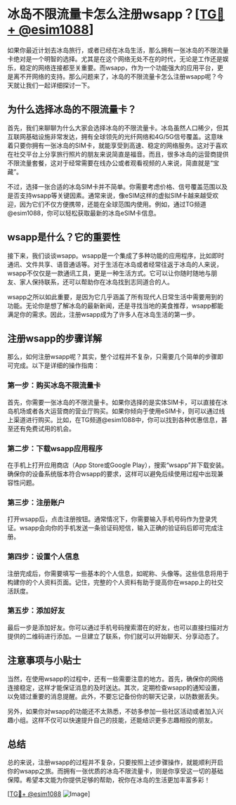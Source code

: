 # 冰岛不限流量卡怎么注册wsapp？[[TG💪+ @esim1088](https://t.me/s/esim1088)]

如果你最近计划去冰岛旅行，或者已经在冰岛生活，那么拥有一张冰岛的不限流量卡绝对是一个明智的选择。尤其是在这个网络无处不在的时代，无论是工作还是娱乐，稳定的网络连接都至关重要。而wsapp，作为一个功能强大的应用平台，更是离不开网络的支持。那么问题来了，冰岛的不限流量卡怎么注册wsapp呢？今天就让我们一起详细探讨一下。

## 为什么选择冰岛的不限流量卡？

首先，我们来聊聊为什么大家会选择冰岛的不限流量卡。冰岛虽然人口稀少，但其互联网基础设施非常发达，拥有全球领先的光纤网络和4G/5G信号覆盖。这意味着只要你拥有一张冰岛的SIM卡，就能享受到高速、稳定的网络服务。这对于喜欢在社交平台上分享旅行照片的朋友来说简直是福音。而且，很多冰岛的运营商提供不限流量套餐，这对于经常需要在线办公或者观看视频的人来说，简直就是“宝藏”。

不过，选择一张合适的冰岛SIM卡并不简单。你需要考虑价格、信号覆盖范围以及是否支持wsapp等关键因素。通常来说，像eSIM这样的虚拟SIM卡越来越受欢迎，因为它们不仅方便携带，还能在全球范围内使用。例如，通过TG频道@esim1088，你可以轻松获取最新的冰岛eSIM卡信息。

## wsapp是什么？它的重要性

接下来，我们谈谈wsapp。wsapp是一个集成了多种功能的应用程序，比如即时通讯、文件共享、语音通话等。对于生活在冰岛或者经常往返于冰岛的人来说，wsapp不仅仅是一款通讯工具，更是一种生活方式。它可以让你随时随地与朋友、家人保持联系，还可以帮助你在冰岛找到志同道合的人。

wsapp之所以如此重要，是因为它几乎涵盖了所有现代人日常生活中需要用到的功能。无论你是想了解冰岛的最新新闻，还是寻找当地的美食推荐，wsapp都能满足你的需求。因此，注册wsapp成为了许多人在冰岛生活的第一步。

## 注册wsapp的步骤详解

那么，如何注册wsapp呢？其实，整个过程并不复杂，只需要几个简单的步骤即可完成。以下是详细的操作指南：

### 第一步：购买冰岛不限流量卡

首先，你需要一张冰岛的不限流量卡。如果你选择的是实体SIM卡，可以直接在冰岛机场或者各大运营商的营业厅购买。如果你倾向于使用eSIM卡，则可以通过线上渠道进行购买。比如，在TG频道@esim1088中，你可以找到各种优惠信息，甚至还有免费试用的机会。

### 第二步：下载wsapp应用程序

在手机上打开应用商店（App Store或Google Play），搜索“wsapp”并下载安装。确保你的设备系统版本符合wsapp的要求，这样可以避免后续使用过程中出现兼容性问题。

### 第三步：注册账户

打开wsapp后，点击注册按钮。通常情况下，你需要输入手机号码作为登录凭证。wsapp会向你的手机发送一条验证码短信，输入正确的验证码后即可完成注册。

### 第四步：设置个人信息

注册完成后，你需要填写一些基本的个人信息，如昵称、头像等。这些信息将用于构建你的个人资料页面。记住，完整的个人资料有助于提高你在wsapp上的社交活跃度。

### 第五步：添加好友

最后一步是添加好友。你可以通过手机号码搜索潜在的好友，也可以直接扫描对方提供的二维码进行添加。一旦建立了联系，你们就可以开始聊天、分享动态了。

## 注意事项与小贴士

当然，在使用wsapp的过程中，还有一些需要注意的地方。首先，确保你的网络连接稳定，这样才能保证消息的及时送达。其次，定期检查wsapp的通知设置，以免错过重要的消息提醒。此外，不要忘记备份你的聊天记录，以防数据丢失。

另外，如果你对wsapp的功能还不太熟悉，不妨多参加一些社区活动或者加入兴趣小组。这样不仅可以快速提升自己的技能，还能结识更多志趣相投的朋友。

## 总结

总的来说，注册wsapp的过程并不复杂，只要按照上述步骤操作，就能顺利开启你的wsapp之旅。而拥有一张优质的冰岛不限流量卡，则是你享受这一切的基础保障。希望本文能为你提供足够的帮助，祝你在冰岛的生活更加丰富多彩！

[[TG💪+ @esim1088](https://t.me/s/esim1088) ![Image](https://i.postimg.cc/4NQfJmqS/Snipaste-2025-05-13-00-14-12.png)]